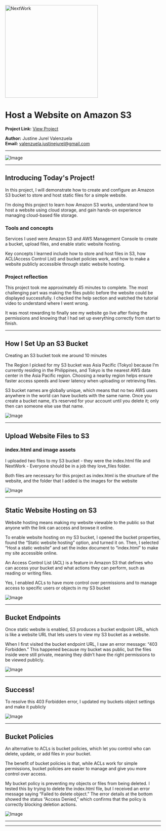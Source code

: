 <img src="https://cdn.prod.website-files.com/677c400686e724409a5a7409/6790ad949cf622dc8dcd9fe4_nextwork-logo-leather.svg" alt="NextWork" width="300" />

# Host a Website on Amazon S3

**Project Link:** [View Project](http://learn.nextwork.org/projects/aws-host-a-website-on-s3)

**Author:** Justine Jurel Valenzuela  
**Email:** valenzuela.justinejurel@gmail.com

---

![Image](http://learn.nextwork.org/sparkling_silver_zealous_persimmon/uploads/aws-host-a-website-on-s3_5d4474f9)

---

## Introducing Today's Project!

In this project, I will demonstrate how to create and configure an Amazon S3 bucket to store and host static files for a simple website.

I’m doing this project to learn how Amazon S3 works, understand how to host a website using cloud storage, and gain hands-on experience managing cloud-based file storage.

### Tools and concepts

Services I used were Amazon S3 and AWS Management Console to create a bucket, upload files, and enable static website hosting.

Key concepts I learned include how to store and host files in S3, how ACL(Access Control List) and bucket policies work, and how to make a website publicly accessible through static website hosting.

### Project reflection

This project took me approximately 45 minutes to complete. The most challenging part was making the files public before the website could be displayed successfully. I checked the help section and watched the tutorial video to understand where I went wrong.

It was most rewarding to finally see my website go live after fixing the permissions and knowing that I had set up everything correctly from start to finish.

---

## How I Set Up an S3 Bucket

Creating an S3 bucket took me around 10 minutes

The Region I picked for my S3 bucket was Asia Pacific (Tokyo) because I’m currently residing in the Philippines, and Tokyo is the nearest AWS data center in the Asia Pacific region. Choosing a nearby region helps ensure faster access speeds and lower latency when uploading or retrieving files.

S3 bucket names are globally unique, which means that no two AWS users anywhere in the world can have buckets with the same name. Once you create a bucket name, it’s reserved for your account until you delete it; only then can someone else use that name.

![Image](http://learn.nextwork.org/sparkling_silver_zealous_persimmon/uploads/aws-host-a-website-on-s3_ba6d42ad)

---

## Upload Website Files to S3

### index.html and image assets

I uploaded two files to my S3 bucket - they were the index.html file and NextWork - Everyone should be in a job they love_files folder.

Both files are necessary for this project as index.html is the structure of the website, and the folder that I added is the images for the website

![Image](http://learn.nextwork.org/sparkling_silver_zealous_persimmon/uploads/aws-host-a-website-on-s3_a265af88)

---

## Static Website Hosting on S3

Website hosting means making my website viewable to the public so that anyone with the link can access and browse it online.

To enable website hosting on my S3 bucket, I opened the bucket properties, found the “Static website hosting” option, and turned it on. Then, I selected “Host a static website” and set the index document to “index.html” to make my site accessible online.

An Access Control List (ACL) is a feature in Amazon S3 that defines who can access your bucket and what actions they can perform, such as reading or writing files.

Yes, I enabled ACLs to have more control over permissions and to manage access to specific users or objects in my S3 bucket

![Image](http://learn.nextwork.org/sparkling_silver_zealous_persimmon/uploads/aws-host-a-website-on-s3_c22c54c0)

---

## Bucket Endpoints

Once static website is enabled, S3 produces a bucket endpoint URL, which is like a website URL that lets users to view my S3 bucket as a website.

When I first visited the bucket endpoint URL, I saw an error message: “403 Forbidden.” This happened because my bucket was public, but the files inside were still private, meaning they didn’t have the right permissions to be viewed publicly.

![Image](http://learn.nextwork.org/sparkling_silver_zealous_persimmon/uploads/aws-host-a-website-on-s3_22ce4daf)

---

## Success!

To resolve this 403 Forbidden error, I updated my buckets object settings and make it publicly

![Image](http://learn.nextwork.org/sparkling_silver_zealous_persimmon/uploads/aws-host-a-website-on-s3_5d4474f9)

---

## Bucket Policies

An alternative to ACLs is bucket policies, which let you control who can delete, update, or add files in your bucket.

The benefit of bucket policies is that, while ACLs work for simple permissions, bucket policies are easier to manage and give you more control over access.

My bucket policy is preventing my objects or files from being deleted. I tested this by trying to delete the index.html file, but I received an error message saying “Failed to delete object.” The error details at the bottom showed the status “Access Denied,” which confirms that the policy is correctly blocking deletion actions.

![Image](http://learn.nextwork.org/sparkling_silver_zealous_persimmon/uploads/aws-host-a-website-on-s3_sm2sm2sm)

---

---
